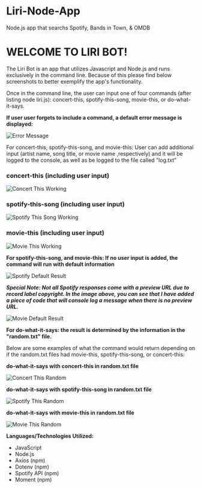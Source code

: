 # Liri-Node-App
Node.js app that searchs Spotify, Bands in Town, &amp; OMDB

# WELCOME TO LIRI BOT!

The Liri Bot is an app that utilizes Javascript and Node.js and runs exclusively in the command line. Because of this please find below screenshots to better exemplify the app's functionality.

Once in the command line, the user can input one of four commands (after listing node liri.js): concert-this, spotify-this-song, movie-this, or do-what-it-says.

**If user user forgets to include a command, a default error message is displayed:**

![Error Message](https://user-images.githubusercontent.com/43733860/51639357-f49db680-1f1d-11e9-9a16-1c4ae818d564.png)


For concert-this, spotify-this-song, and movie-this: User can add additional input (artist name, song title, or movie name ,respectively) and it will be logged to the console, as well as be logged to the file called "log.txt"

### concert-this (including user input)

![Concert This Working](https://user-images.githubusercontent.com/43733860/51639356-f49db680-1f1d-11e9-9670-40ba9c134539.png)

### spotify-this-song (including user input)

![Spotify This Song Working](https://user-images.githubusercontent.com/43733860/51639364-f5364d00-1f1d-11e9-989a-328c6ba4d116.png)

### movie-this (including user input)

![Movie This Working](https://user-images.githubusercontent.com/43733860/51639365-f5364d00-1f1d-11e9-8882-380179b9c9b1.png)

**For spotify-this-song, and movie-this: If no user input is added, the command will run with default information**

![Spotify Default Result](https://user-images.githubusercontent.com/43733860/51639363-f5364d00-1f1d-11e9-9809-9503a0271b5a.png)

_**Special Note: Not all Spotify responses come with a preview URL due to record label copyright. In the image above, you can see that I have added a piece of code that will console log a message when there is no preview URL.**_

![Movie Default Result](https://user-images.githubusercontent.com/43733860/51639358-f49db680-1f1d-11e9-8ef9-64237e73e4ec.png)

**For do-what-it-says: the result is determined by the information in the "random.txt" file.**

Below are some examples of what the command would return depending on if the random.txt files had movie-this, spotify-this-song, or concert-this:

**do-what-it-says with concert-this in random.txt file**

![Concert This Random](https://user-images.githubusercontent.com/43733860/51639359-f49db680-1f1d-11e9-8784-52695e161d93.png)


**do-what-it-says with spotify-this-song in random.txt file**

![Spotify This Random](https://user-images.githubusercontent.com/43733860/51639362-f5364d00-1f1d-11e9-80f5-d945ebde6b03.png)


**do-what-it-says with movie-this in random.txt file**

![Movie This Random](https://user-images.githubusercontent.com/43733860/51639361-f5364d00-1f1d-11e9-9dad-79f5d2f269a6.png)

**Languages/Technologies Utilized:**

* JavaScript
* Node.js
* Axios (npm)
* Dotenv (npm)
* Spotify API (npm)
* Moment (npm)
